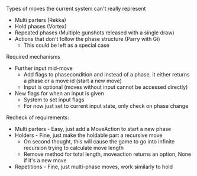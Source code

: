 Types of moves the current system can't really represent

- Multi parters (Rekka)
- Hold phases (Vortex)
- Repeated phases (Multiple gunshots released with a single draw)
- Actions that don't follow the phase structure (Parry with Gi)
	- This could be left as a special case

Required mechanisms
- Further input mid-move
	- Add flags to phasecondition and instead of a phase, it either returns a phase or a move id (start a new move)
	- Input is optional (moves without input cannot be accessed directly)
- New flags for when an input is given
	- System to set input flags
	- For now just set to current input state, only check on phase change

Recheck of requirements:
- Multi parters - Easy, just add a MoveAction to start a new phase
- Holders - Fine, just make the holdable part a recursive move
	- On second thought, this will cause the game to go into infinite recursion trying to calculate move length
	- Remove method for total length, moveaction returns an option, None if it's a new move
- Repetitions - Fine, just multi-phase moves, work similarly to hold
